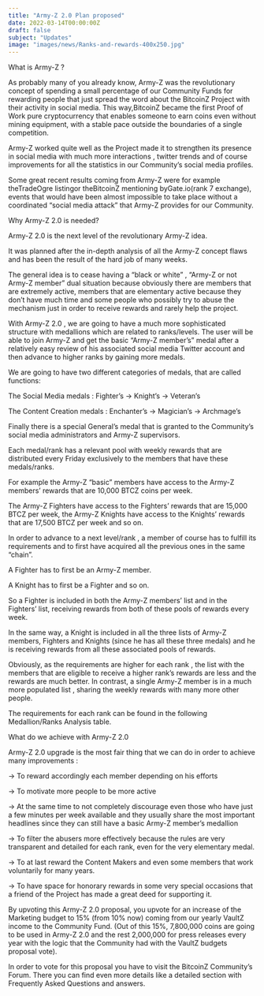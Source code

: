 ```yaml
---
title: "Army-Z 2.0 Plan proposed"
date: 2022-03-14T00:00:00Z
draft: false
subject: "Updates"
image: "images/news/Ranks-and-rewards-400x250.jpg"
---
```


What is Army-Z ?

As probably many of you already know, Army-Z was the revolutionary concept of spending a small percentage of our Community Funds for rewarding people that just spread the word about the BitcoinZ Project with their activity in social media. This way,BitcoinZ became the first Proof of Work pure cryptocurrency that enables someone to earn coins even without mining equipment, with a stable pace outside the boundaries of a single competition.

Army-Z worked quite well as the Project made it to strengthen its presence in social media with much more interactions , twitter trends and of course improvements for all the statistics in our Community’s social media profiles.

Some great recent results coming from Army-Z were for example theTradeOgre listingor theBitcoinZ mentioning byGate.io(rank 7 exchange), events that would have been almost impossible to take place without a coordinated “social media attack” that Army-Z provides for our Community.

Why Army-Z 2.0 is needed?

Army-Z 2.0 is the next level of the revolutionary Army-Z idea.

It was planned after the in-depth analysis of all the Army-Z concept flaws and has been the result of the hard job of many weeks.

The general idea is to cease having a “black or white” , “Army-Z or not Army-Z member” dual situation because obviously there are members that are extremely active, members that are elementary active because they don’t have much time and some people who possibly try to abuse the mechanism just in order to receive rewards and rarely help the project.

With Army-Z 2.0 , we are going to have a much more sophisticated structure with medallions which are related to ranks/levels. The user will be able to join Army-Z and get the basic “Army-Z member’s” medal after a relatively easy review of his associated social media Twitter account and then advance to higher ranks by gaining more medals.

We are going to have two different categories of medals, that are called functions:

The Social Media medals : Fighter’s → Knight’s → Veteran’s

The Content Creation medals : Enchanter’s → Magician’s → Archmage’s

Finally there is a special General’s medal that is granted to the Community’s social media administrators and Army-Z supervisors.

Each medal/rank has a relevant pool with weekly rewards that are distributed every Friday exclusively to the members that have these medals/ranks.

For example the Army-Z “basic” members have access to the Army-Z members’ rewards that are 10,000 BTCZ coins per week.

The Army-Z Fighters have access to the Fighters’ rewards that are 15,000 BTCZ per week, the Army-Z Knights have access to the Knights’ rewards that are 17,500 BTCZ per week and so on.

In order to advance to a next level/rank , a member of course has to fulfill its requirements and to first have acquired all the previous ones in the same “chain”.

A Fighter has to first be an Army-Z member.

A Knight has to first be a Fighter and so on.

So a Fighter is included in both the Army-Z members’ list and in the Fighters’ list, receiving rewards from both of these pools of rewards every week.

In the same way, a Knight is included in all the three lists of Army-Z members, Fighters and Knights (since he has all these three medals) and he is receiving rewards from all these associated pools of rewards.

Obviously, as the requirements are higher for each rank , the list with the members that are eligible to receive a higher rank’s rewards are less and the rewards are much better. In contrast, a single Army-Z member is in a much more populated list , sharing the weekly rewards with many more other people.

The requirements for each rank can be found in the following Medallion/Ranks Analysis table.

What do we achieve with Army-Z 2.0

Army-Z 2.0 upgrade is the most fair thing that we can do in order to achieve many improvements :

→ To reward accordingly each member depending on his efforts

→ To motivate more people to be more active

→ At the same time to not completely discourage even those who have just a few minutes per week available and they usually share the most important headlines since they can still have a basic Army-Z member’s medallion

→ To filter the abusers more effectively because the rules are very transparent and detailed for each rank, even for the very elementary medal.

→ To at last reward the Content Makers and even some members that work voluntarily for many years.

→ To have space for honorary rewards in some very special occasions that a friend of the Project has made a great deed for supporting it.

By upvoting this Army-Z 2.0 proposal, you upvote for an increase of the Marketing budget to 15% (from 10% now) coming from our yearly VaultZ income to the Community Fund. (Out of this 15%, 7,800,000 coins are going to be used in Army-Z 2.0 and the rest 2,000,000 for press releases every year with the logic that the Community had with the VaultZ budgets proposal vote).

In order to vote for this proposal you have to visit the BitcoinZ Community’s Forum. There you can find even more details like a detailed section with Frequently Asked Questions and answers.
